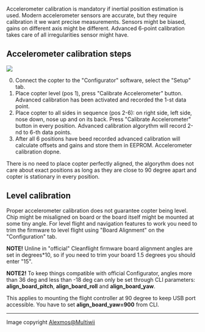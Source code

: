 Accelerometer calibration is mandatory if inertial position estimation is used. Modern accelerometer sensors are accurate, but they require calibration it we want precise measurements. Sensors might be biased, gains on different axis might be different. Advanced 6-point calibration takes care of all irregularities sensor might have.

## Accelerometer calibration steps

![](https://github.com/digitalentity/nav-rewrite-docs/blob/master/docs/assets/acc-calibration-positions.jpg)

0. Connect the copter to the "Configurator" software, select the "Setup" tab.
1. Place copter level (pos 1), press "Calibrate Accelerometer" button. Advanced calibration has been activated and recorded the 1-st data point.
2. Place copter to all sides in sequence (pos 2-6): on right side, left side, nose down, nose up and on its back. Press "Calibrate Accelerometer" button in every position. Advanced calibration algorythm will record 2-nd to 6-th data points.
3. After all 6 positions have beed recorded advanced calibration will calculate offsets and gains and store them in EEPROM. Accelerometer calibration dopne.

There is no need to place copter perfectly aligned, the algorythm does not care about exact positions as long as they are close to 90 degree apart and copter is stationary in every position.

## Level calibration

Proper accelerometer calibration does not guarantee copter being level. Chip might be misaligned on board or the board itself might be mounted at some tiny angle. For level flight and navigation features to work you need to trim the firmware to level flight using "Board Alignment" on the "Configuration" tab. 

**NOTE!** Unline in "official" Cleanflight firmware board alignment angles are set in degrees*10, so if you need to trim your board 1.5 degrees you should enter "15".

**NOTE2!** To keep things compatible with official Configurator, angles more than 36 deg and less than -18 deg can only be set through CLI parameters: **align_board_pitch**, **align_board_roll** and **align_board_yaw**. 

This applies to mounting the flight controller at 90 degree to keep USB port accessible. You have to set **align_board_yaw=900** from CLI.


***
Image copyright [Alexmos@Multiwii](http://www.multiwii.com/forum/viewtopic.php?f=7&t=1413&start=170#p16506)
